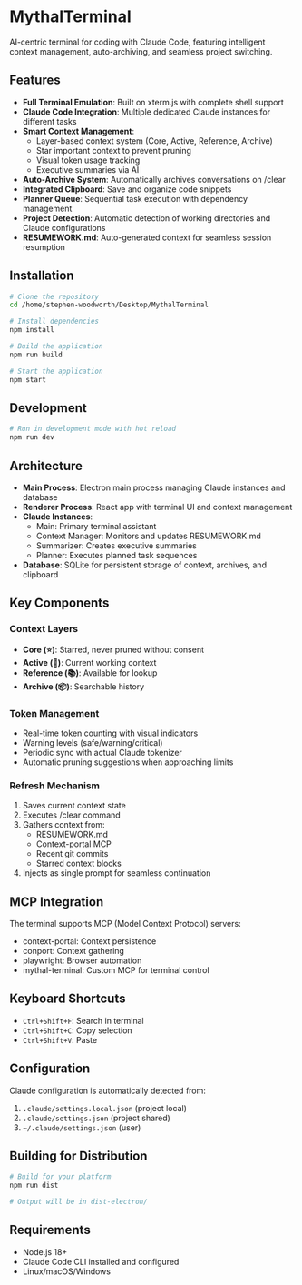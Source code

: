# MythalTerminal

AI-centric terminal for coding with Claude Code, featuring intelligent context management, auto-archiving, and seamless project switching.

## Features

- **Full Terminal Emulation**: Built on xterm.js with complete shell support
- **Claude Code Integration**: Multiple dedicated Claude instances for different tasks
- **Smart Context Management**: 
  - Layer-based context system (Core, Active, Reference, Archive)
  - Star important context to prevent pruning
  - Visual token usage tracking
  - Executive summaries via AI
- **Auto-Archive System**: Automatically archives conversations on /clear
- **Integrated Clipboard**: Save and organize code snippets
- **Planner Queue**: Sequential task execution with dependency management
- **Project Detection**: Automatic detection of working directories and Claude configurations
- **RESUMEWORK.md**: Auto-generated context for seamless session resumption

## Installation

```bash
# Clone the repository
cd /home/stephen-woodworth/Desktop/MythalTerminal

# Install dependencies
npm install

# Build the application
npm run build

# Start the application
npm start
```

## Development

```bash
# Run in development mode with hot reload
npm run dev
```

## Architecture

- **Main Process**: Electron main process managing Claude instances and database
- **Renderer Process**: React app with terminal UI and context management
- **Claude Instances**:
  - Main: Primary terminal assistant
  - Context Manager: Monitors and updates RESUMEWORK.md
  - Summarizer: Creates executive summaries
  - Planner: Executes planned task sequences
- **Database**: SQLite for persistent storage of context, archives, and clipboard

## Key Components

### Context Layers
- **Core (⭐)**: Starred, never pruned without consent
- **Active (🔵)**: Current working context
- **Reference (📚)**: Available for lookup
- **Archive (📦)**: Searchable history

### Token Management
- Real-time token counting with visual indicators
- Warning levels (safe/warning/critical)
- Periodic sync with actual Claude tokenizer
- Automatic pruning suggestions when approaching limits

### Refresh Mechanism
1. Saves current context state
2. Executes /clear command
3. Gathers context from:
   - RESUMEWORK.md
   - Context-portal MCP
   - Recent git commits
   - Starred context blocks
4. Injects as single prompt for seamless continuation

## MCP Integration

The terminal supports MCP (Model Context Protocol) servers:
- context-portal: Context persistence
- conport: Context gathering
- playwright: Browser automation
- mythal-terminal: Custom MCP for terminal control

## Keyboard Shortcuts

- `Ctrl+Shift+F`: Search in terminal
- `Ctrl+Shift+C`: Copy selection
- `Ctrl+Shift+V`: Paste

## Configuration

Claude configuration is automatically detected from:
1. `.claude/settings.local.json` (project local)
2. `.claude/settings.json` (project shared)
3. `~/.claude/settings.json` (user)

## Building for Distribution

```bash
# Build for your platform
npm run dist

# Output will be in dist-electron/
```

## Requirements

- Node.js 18+
- Claude Code CLI installed and configured
- Linux/macOS/Windows